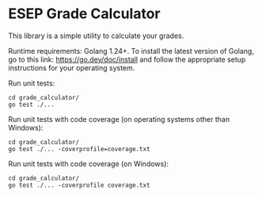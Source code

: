 # ESEP Grade Calculator

This library is a simple utility to calculate your grades.

Runtime requirements:
Golang 1.24+.
To install the latest version of Golang, go to this link:
https://go.dev/doc/install
and follow the appropriate setup instructions for your operating system.

Run unit tests:

```
cd grade_calculator/
go test ./...
```

Run unit tests with code coverage (on operating systems other than Windows):

```
cd grade_calculator/
go test ./... -coverprofile=coverage.txt
```

Run unit tests with code coverage (on Windows):

```
cd grade_calculator/
go test ./... -coverprofile coverage.txt
```
